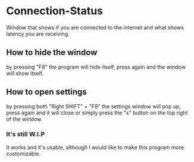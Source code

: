 # Connection-Status
Window that shows if you are connected to the internet and what shows latency you are receiving.
## How to hide the window
by pressing "F8" the program will hide itself, press again and the window will show itself.
## How to open settings
by pressing both "Right SHIFT" + "F8" the settings window will pop up, press again and it will close or simply press the "x" button on the top right of the window.
### It's still W.I.P
It works and it's usable, although I would like to make this program more customizable.
